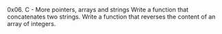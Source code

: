 0x06. C - More pointers, arrays and strings
Write a function that concatenates two strings.
Write a function that reverses the content of an array of integers.
